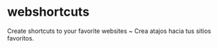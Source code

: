 # webshortcuts
Create shortcuts to your favorite websites ~ Crea atajos hacia tus sitios favoritos.
